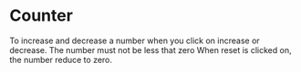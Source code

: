 # Counter
To increase and decrease a number when you click on increase or decrease.
The number must not be less that zero
When reset is clicked on, the number reduce to zero.
